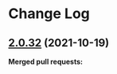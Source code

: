 # Change Log

## [2.0.32](https://github.com/lightapi/event-importer/tree/2.0.32) (2021-10-19)


**Merged pull requests:**
